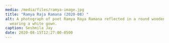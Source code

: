```yaml
---
media: /media/files/ramya-image.jpg
title: "Ramya Raja Ramana (2020-08) "
alt: A photograph of poet Ramya Raya Ramana reflected in a round wooden mirror,
  wearing a white gown.
caption: Seshmila Jay
date: 2020-08-15T12:27:00-0500
---
```


